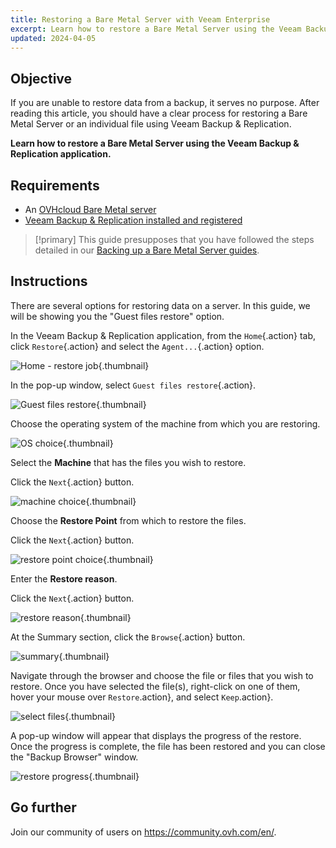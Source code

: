 ```yaml
---
title: Restoring a Bare Metal Server with Veeam Enterprise
excerpt: Learn how to restore a Bare Metal Server using the Veeam Backup & Replication application
updated: 2024-04-05
---
```


## Objective

If you are unable to restore data from a backup, it serves no purpose. After reading this article, you should have a clear process for restoring a Bare Metal Server or an individual file using Veeam Backup & Replication.

**Learn how to restore a Bare Metal Server using the Veeam Backup & Replication application.**

## Requirements

- An [OVHcloud Bare Metal server](https://www.ovhcloud.com/en-au/bare-metal/)
- [Veeam Backup & Replication installed and registered](veeam_veeam_backup_replication1.)

> [!primary]
> This guide presupposes that you have followed the steps detailed in our [Backing up a Bare Metal Server guides](bare-metal-cloud-dedicated-servers-backup-restore1.).

## Instructions

There are several options for restoring data on a server. In this guide, we will be showing you the "Guest files restore" option.

In the Veeam Backup & Replication application, from the `Home`{.action} tab, click `Restore`{.action} and select the `Agent...`{.action} option.

![Home - restore job](DS_restore_Veeam01.png){.thumbnail}

In the pop-up window, select `Guest files restore`{.action}.

![Guest files restore](DS_restore_Veeam02.png){.thumbnail}

Choose the operating system of the machine from which you are restoring.

![OS choice](DS_restore_Veeam03.png){.thumbnail}

Select the **Machine** that has the files you wish to restore.

Click the `Next`{.action} button.

![machine choice](DS_restore_Veeam04.png){.thumbnail}

Choose the **Restore Point** from which to restore the files.

Click the `Next`{.action} button.

![restore point choice](DS_restore_Veeam05.png){.thumbnail}

Enter the **Restore reason**.

Click the `Next`{.action} button.

![restore reason](DS_restore_Veeam06.png){.thumbnail}

At the Summary section, click the `Browse`{.action} button.

![summary](DS_restore_Veeam07.png){.thumbnail}

Navigate through the browser and choose the file or files that you wish to restore. Once you have selected the file(s), right-click on one of them, hover your mouse over `Restore`.action}, and select `Keep`.action}.

![select files](DS_restore_Veeam08.png){.thumbnail}

A pop-up window will appear that displays the progress of the restore. Once the progress is complete, the file has been restored and you can close the "Backup Browser" window.

![restore progress](DS_restore_Veeam09.png){.thumbnail}

## Go further

Join our community of users on <https://community.ovh.com/en/>.
